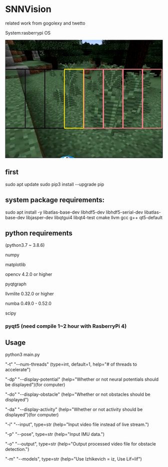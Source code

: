 # SNNVision
related work from gogolexy and twetto

System:rasberrypi OS

![image](https://github.com/CYTangCY/SNNVision/blob/RasberryPi_Version/report_image.png)

## first

sudo apt update
sudo pip3 install --upgrade pip

## system package requirements:
sudo apt install -y libatlas-base-dev libhdf5-dev libhdf5-serial-dev libatlas-base-dev libjasper-dev  libqtgui4  libqt4-test cmake llvm gcc g++ qt5-default

## python requirements

(python3.7 ~ 3.8.6) 

numpy

matplotlib

opencv 4.2.0 or higher

pyqtgraph

llvmlite 0.32.0 or higher

numba 0.49.0 - 0.52.0

scipy

### pyqt5 (need compile 1~2 hour with RasberryPi 4)

## Usage

python3 main.py 

"-t" "--num-threads" (type=int, default=1, help="# of threads to accelerate")

"-dp" "--display-potential" (help="Whether or not neural potentials should be displayed")(for computer)

"-do" "--display-obstacle" (help="Whether or not obstacles should be displayed")

"-da" "--display-activity" (help="Whether or not activity should be displayed")(for computer)

"-i" "--input", type=str (help="Input video file instead of live stream.")

"-p" "--pose", type=str (help="Input IMU data.")

"-o" "--output", type=str (help="Output processed video file for obstacle detection.")

"-m" "--models", type=str (help="Use Izhikevich = iz, Use Lif=lif")




